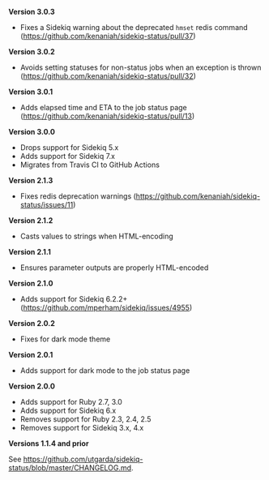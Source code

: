 **Version 3.0.3**
 - Fixes a Sidekiq warning about the deprecated `hmset` redis command (https://github.com/kenaniah/sidekiq-status/pull/37)

**Version 3.0.2**
 - Avoids setting statuses for non-status jobs when an exception is thrown (https://github.com/kenaniah/sidekiq-status/pull/32)

**Version 3.0.1**
 - Adds elapsed time and ETA to the job status page (https://github.com/kenaniah/sidekiq-status/pull/13)

**Version 3.0.0**
 - Drops support for Sidekiq 5.x
 - Adds support for Sidekiq 7.x
 - Migrates from Travis CI to GitHub Actions

**Version 2.1.3**
 - Fixes redis deprecation warnings (https://github.com/kenaniah/sidekiq-status/issues/11)

**Version 2.1.2**
 - Casts values to strings when HTML-encoding

**Version 2.1.1**
 - Ensures parameter outputs are properly HTML-encoded

**Version 2.1.0**
 - Adds support for Sidekiq 6.2.2+ (https://github.com/mperham/sidekiq/issues/4955)

**Version 2.0.2**
 - Fixes for dark mode theme

**Version 2.0.1**
 - Adds support for dark mode to the job status page

**Version 2.0.0**
 - Adds support for Ruby 2.7, 3.0
 - Adds support for Sidekiq 6.x
 - Removes support for Ruby 2.3, 2.4, 2.5
 - Removes support for Sidekiq 3.x, 4.x

**Versions 1.1.4 and prior**

See https://github.com/utgarda/sidekiq-status/blob/master/CHANGELOG.md.
